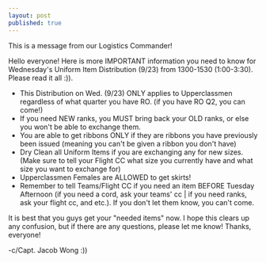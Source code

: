 ```yaml
---
layout: post
published: true
---
```

This is a message from our Logistics Commander!

Hello everyone! Here is more IMPORTANT information you need to know for Wednesday's Uniform Item Distribution (9/23) from 1300-1530 (1:00-3:30). Please read it all :)). 

- This Distribution on Wed. (9/23) ONLY applies to Upperclassmen regardless of what quarter you have RO. (if you have RO Q2, you can come!)
- If you need NEW ranks, you MUST bring back your OLD ranks, or else you won't be able to exchange them.
- You are able to get ribbons ONLY if they are ribbons you have previously been issued (meaning you can't be given a ribbon you don't have)
- Dry Clean all Uniform Items if you are exchanging any for new sizes. (Make sure to tell your Flight CC what size you currently have and what size you want to exchange for)
- Upperclassmen Females are ALLOWED to get skirts! 
- Remember to tell Teams/Flight CC if you need an item BEFORE Tuesday Afternoon (if you need a cord, ask your teams' cc | if you need ranks, ask your flight cc, and etc.). If you don't let them know, you can't come.

It is best that you guys get your "needed items" now. I hope this clears up any confusion, but if there are any questions, please let me know! Thanks, everyone!

-c/Capt. Jacob Wong :))
